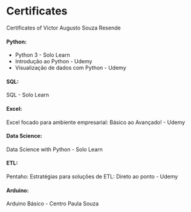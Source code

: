 # Certificates
 Certificates of Victor Augusto Souza Resende

#### Python: 
- Python 3 - Solo Learn
- Introdução ao Python - Udemy
- Visualização de dados com Python - Udemy


#### SQL: 
SQL - Solo Learn


#### Excel: 
Excel focado para ambiente empresarial: Básico ao Avançado! - Udemy


#### Data Science: 
Data Science with Python - Solo Learn


#### ETL: 
Pentaho: Estratégias para soluções de ETL: Direto ao ponto - Udemy


#### Arduino: 
Arduino Básico - Centro Paula Souza
